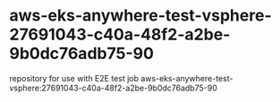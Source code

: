 # aws-eks-anywhere-test-vsphere-27691043-c40a-48f2-a2be-9b0dc76adb75-90
repository for use with E2E test job aws-eks-anywhere-test-vsphere:27691043-c40a-48f2-a2be-9b0dc76adb75-90

